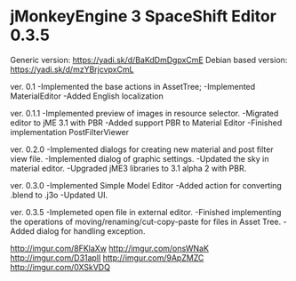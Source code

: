 # jMonkeyEngine 3 SpaceShift Editor 0.3.5 #

Generic version: https://yadi.sk/d/BaKdDmDgpxCmE
Debian based version: https://yadi.sk/d/mzYBrjcvpxCmL

ver. 0.1
-Implemented the base actions in AssetTree;
-Implemented MaterialEditor
-Added English localization

ver. 0.1.1
-Implemented preview of images in resource selector.
-Migrated editor to jME 3.1 with PBR
-Added support PBR to Material Editor
-Finished implementation PostFilterViewer

ver. 0.2.0
-Implemented dialogs for creating new material and post filter view file.
-Implemented dialog of graphic settings.
-Updated the sky in material editor.
-Upgraded jME3 libraries to 3.1 alpha 2 with PBR.

ver. 0.3.0
-Implemented Simple Model Editor
-Added action for converting .blend to .j3o
-Updated UI.

ver. 0.3.5
-Implemeted open file in external editor.
-Finished implementing the operations of moving/renaming/cut-copy-paste for files in Asset Tree.
-Added dialog for handling exception.

http://imgur.com/8FKlaXw
http://imgur.com/onsWNaK
http://imgur.com/D31aplI
http://imgur.com/9ApZMZC
http://imgur.com/0XSkVDQ